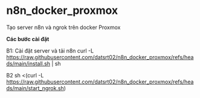 # n8n_docker_proxmox
Tạo server n8n và ngrok trên docker Proxmox

**Các bước cài đặt**

B1: Cài đặt server và tải n8n
curl -L https://raw.githubusercontent.com/datsrt02/n8n_docker_proxmox/refs/heads/main/install.sh | sh

B2
sh <(curl -L https://raw.githubusercontent.com/datsrt02/n8n_docker_proxmox/refs/heads/main/start_ngrok.sh)
